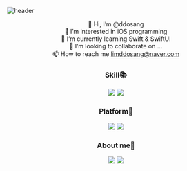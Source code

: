 ![header](https://capsule-render.vercel.app/api?type=rounded&color=8977AD&section=header&text=ddosang's%20github&fontColor=ffffff)

<div align='center'>
  
👋 Hi, I’m @ddosang  
👀 I’m interested in iOS programming  
🌱 I’m currently learning Swift & SwiftUI  
💞️ I’m looking to collaborate on ...  
📫 How to reach me limddosang@naver.com 
  
  ### Skill📚
  <img src="https://img.shields.io/badge/-iOS-%23000000?logo=Apple&logoColor=white"/>
  <img src="https://img.shields.io/badge/-Swift-%23FA7343?logo=Swift&logoColor=white/">
  
  
  ### Platform🚉
  <img src="https://img.shields.io/badge/-Xcode-%23147EFB?logo=Xcode&logoColor=white"/>
  <img src="https://img.shields.io/badge/-Git-%23F05032?logo=Git&logoColor=white"/>

  ### About me🦄  
  <a href="https://velog.io/@ddosang"><img src="https://img.shields.io/badge/velog-1DBF73?style=flat-square&logo=Vimeo&logoColor=white"/></a>
  <a href="https://www.notion.so/Eunji-Lim-2296063ab86b4f1ebcd483fb00c05efc"><img src="https://img.shields.io/badge/-Notion-black?logo=Notion&logoColor=white"/></a>  
</div>

<!---
ddosang/ddosang is a ✨ special ✨ repository because its `README.md` (this file) appears on your GitHub profile.
You can click the Preview link to take a look at your changes.
--->

